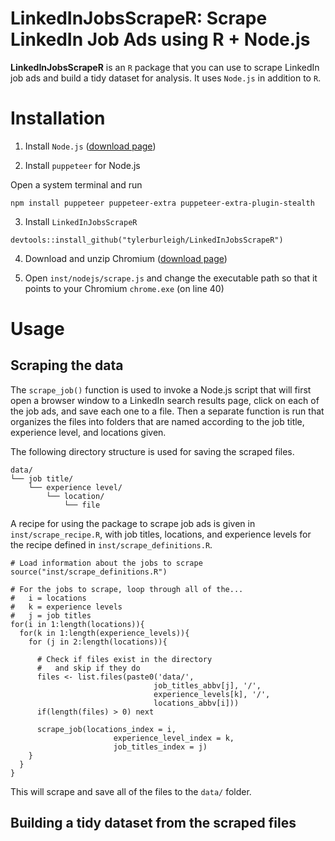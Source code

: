 # LinkedInJobsScrapeR: Scrape LinkedIn Job Ads using R + Node.js

**LinkedInJobsScrapeR** is an `R` package that you can use to scrape LinkedIn job ads and build a tidy dataset for analysis. It uses `Node.js` in addition to `R`.

# Installation

1. Install `Node.js` ([download page](https://nodejs.org/en/download))

2. Install `puppeteer` for Node.js

Open a system terminal and run

```
npm install puppeteer puppeteer-extra puppeteer-extra-plugin-stealth
```

3. Install `LinkedInJobsScrapeR`

```
devtools::install_github("tylerburleigh/LinkedInJobsScrapeR")
```

4. Download and unzip Chromium ([download page](https://download-chromium.appspot.com/))

5. Open `inst/nodejs/scrape.js` and change the executable path so that it points to your Chromium `chrome.exe` (on line 40)

# Usage

## Scraping the data

The `scrape_job()` function is used to invoke a Node.js script that will first open a browser window to a LinkedIn search results page, click on each of the job ads, and save each one to a file. Then a separate function is run that organizes the files into folders that are named according to the job title, experience level, and locations given.

The following directory structure is used for saving the scraped files.

```
data/
└── job title/
	└── experience level/
		└── location/
			└── file
```

A recipe for using the package to scrape job ads is given in `inst/scrape_recipe.R`, with job titles, locations, and experience levels for the recipe defined in `inst/scrape_definitions.R`.

```
# Load information about the jobs to scrape
source("inst/scrape_definitions.R")

# For the jobs to scrape, loop through all of the...
#   i = locations
#   k = experience levels
#   j = job titles
for(i in 1:length(locations)){
  for(k in 1:length(experience_levels)){
    for (j in 2:length(locations)){
      
      # Check if files exist in the directory
      #   and skip if they do
      files <- list.files(paste0('data/',
                                job_titles_abbv[j], '/',
                                experience_levels[k], '/',
                                locations_abbv[i]))
      if(length(files) > 0) next
      
      scrape_job(locations_index = i,
                       experience_level_index = k,
                       job_titles_index = j)  
    }
  }
}
```

This will scrape and save all of the files to the `data/` folder.

## Building a tidy dataset from the scraped files



